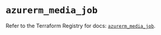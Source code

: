 # `azurerm_media_job`

Refer to the Terraform Registry for docs: [`azurerm_media_job`](https://registry.terraform.io/providers/hashicorp/azurerm/3.103.1/docs/resources/media_job).
